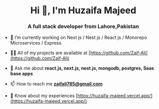 <h1 align="center">Hi 👋, I'm Huzaifa Majeed</h1>
<h3 align="center">A full stack developer from Lahore,Pakistan</h3>

- 🔭 I’m currently working on Next js / Nest js / React js / Monorepo Microservices / Express.

- 👨‍💻 All of my projects are available at [https://github.com/Zaif-Ali](https://github.com/Zaif-Ali)

- 💬 Ask me about **react.js, next.js, nest.js, mongodb, postgres, Saas base apps**

- 📫 How to reach me **zaifali785@gmail.com**

- 📄 Know about my experiences [https://huzaifa-majeed.vercel.app/](https://huzaifa-majeed.vercel.app/)
